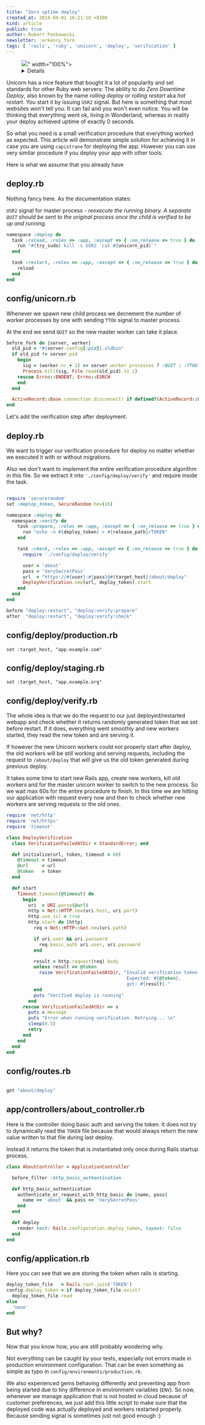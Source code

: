 ```yaml
---
title: "Zero uptime deploy"
created_at: 2014-04-01 16:21:18 +0100
kind: article
publish: true
author: Robert Pankowecki
newsletter: :arkency_form
tags: [ 'rails', 'ruby', 'unicorn', 'deploy', 'verification' ]
---
```


<p>
  <figure>
    <img src="<%= src_fit("unicorn-restart/unicorn-kill-restart-verify-deploy-2-small.jpg") %>" width="100%">
    <details>
      <a href="http://www.flickr.com/photos/robboudon/6035265163/sizes/z/">Photo</a>
      remix available thanks to the courtesy of
      <a href="http://www.flickr.com/photos/robboudon/">Rob Boudon</a>.
      <a href="http://creativecommons.org/licenses/by/2.0/">CC BY 2.0</a>
    </details>
  </figure>
</p>

Unicorn has a nice feature that bought it a lot of popularity and set standards
for other Ruby web servers: The ability to do _Zero Downtime Deploy_, also known
by the name _rolling deploy_ or _rolling restart_ aka _hot restart_. You start it by issuing
`USR2` signal. But here is something that most websites won't tell you. It can fail
and you won't even notice. You will be thinking that everything went ok, living in Wonderland,
whereas in reality your deploy achieved uptime of exactly 0 seconds.

So what you need is a small verification procedure that everything worked as
expected. This article will demonstrate simple solution for achieving it
in case you are using `capistrano` for deploying the app. However you can use very similar
procedure if you deploy your app with other tools.

<!-- more -->

Here is what we assume that you already have

## deploy.rb

Nothing fancy here. As the documentation states:

`USR2` signal for master process - _reexecute the running binary. A separate
`QUIT` should be sent to the original process once the child is verified to be up and running._

```ruby
namespace :deploy do
  task :reload, :roles => :app, :except => { :no_release => true } do
    run "#{try_sudo} kill -s USR2 `cat #{unicorn_pid}`"
  end

  task :restart, :roles => :app, :except => { :no_release => true } do
    reload
  end
end
```

## config/unicorn.rb

Whenever we spawn new child process we decrement the number of worker
processes by one with sending `TTOU` signal to master process.

At the end we send `QUIT` so the new master worker can take it place.

```ruby
before_fork do |server, worker|
  old_pid = "#{server.config[:pid]}.oldbin"
  if old_pid != server.pid
    begin
      sig = (worker.nr + 1) >= server.worker_processes ? :QUIT : :TTOU
      Process.kill(sig, File.read(old_pid).to_i)
    rescue Errno::ENOENT, Errno::ESRCH
    end
  end

  ActiveRecord::Base.connection.disconnect! if defined?(ActiveRecord::Base)
end
```

Let's add the verification step after deployment.

## deploy.rb

We want to trigger our verification procedure for deploy no matter whether we
executed it with or without migrations.

Also we don't want to implement the entire verification procedure algorithm in
this file. So we extract it into `'./config/deploy/verify'` and require
inside the task.

```ruby

require 'securerandom'
set :deploy_token, SecureRandom.hex(16)

namespace :deploy do
  namespace :verify do
    task :prepare, :roles => :app, :except => { :no_release => true } do
      run "echo -n #{deploy_token} > #{release_path}/TOKEN"
    end

    task :check, :roles => :app, :except => { :no_release => true } do
      require './config/deploy/verify'

      user = 'about'
      pass = 'VerySecretPass'
      url  = "https://#{user}:#{pass}@#{target_host}/about/deploy"
      DeployVerification.new(url, deploy_token).start
    end
  end
end

before "deploy:restart", "deploy:verify:prepare"
after  "deploy:restart", "deploy:verify:check"
```

## config/deploy/production.rb

```
set :target_host, "app.example.com"
```

## config/deploy/staging.rb

```
set :target_host, "app.example.org"
```

## config/deploy/verify.rb

The whole idea is that we do the request to our just deployed/restarted webapp
and check whether it returns randomly generated token that we set before
restart. If it does, everything went smoothly and new workers started, they
read the new token and are serving it.

If however the new Unicorn workers could not properly start after deploy,
the old workers will be still working and serving requests, including the
request to `/about/deploy` that will give us the old token generated during
previous deploy.

It takes some time to start new Rails app, create new workers, kill old workers
and for the master unicorn worker to switch to the new process. So we wait max 60s
for the entire procedure to finish. In this time we are hitting our application
with request every now and then to check whether new workers are serving requests
or the old ones.

```ruby
require 'net/http'
require 'net/https'
require 'timeout'

class DeployVerification
  class VerificationFailedAtDir < StandardError; end

  def initialize(url, token, timeout = 60)
    @timeout = timeout
    @url     = url
    @token   = token
  end

  def start
    Timeout.timeout(@timeout) do
      begin
        uri  = URI.parse(@url)
        http = Net::HTTP.new(uri.host, uri.port)
        http.use_ssl = true
        http.start do |http|
          req = Net::HTTP::Get.new(uri.path)

          if uri.user && uri.password
            req.basic_auth uri.user, uri.password
          end

          result = http.request(req).body
          unless result == @token
            raise VerificationFailedAtDir, "Invalid verification token.
                                            Expected: #{@token},
                                            got: #{result}."
          end
          puts "Verified deploy is running"
        end
      rescue VerificationFailedAtDir => x
        puts x.message
        puts "Error when running verification. Retrying... \n"
        sleep(0.5)
        retry
      end
    end
  end
end
```

## config/routes.rb

```ruby

get "about/deploy"
```

## app/controllers/about_controller.rb

Here is the controller doing basic auth and serving the token. It does
not try to dynamically read the `TOKEN` file because that would
always return the new value written to that file during last deploy.

Instead it returns the token that is instantiated only once during Rails
startup process.

```ruby
class AboutController < ApplicationController

  before_filter :http_basic_authentication

  def http_basic_authentication
    authenticate_or_request_with_http_basic do |name, pass|
      name == 'about' && pass == 'VerySecretPass'
    end
  end

  def deploy
    render text: Rails.configuration.deploy_token, layout: false
  end
end
```

## config/application.rb

Here you can see that we are storing the token when rails is starting.

```ruby
deploy_token_file   = Rails.root.join('TOKEN')
config.deploy_token = if deploy_token_file.exist?
  deploy_token_file.read
else
  'none'
end
```

## But why?

Now that you know how, you are still probably wondering why.

Not everything can be caught by your tests, especially not errors made in
production environment configuration. That can be even something as simple as
typo in `config/environments/production.rb`.

We also experienced gems behaving differently and preventing app from being
started due to tiny difference in environment variables (`ENV`). So now,
whenever we manage application that is not hosted in cloud because of customer
preferences, we just add this little script to make sure that the deployed code
was actually deployed and workers restarted properly. Because sending signal
is sometimes just not good enough :)
